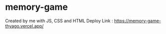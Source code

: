 # memory-game
Created by me with JS, CSS and HTML
Deploy Link : https://memory-game-thyago.vercel.app/
